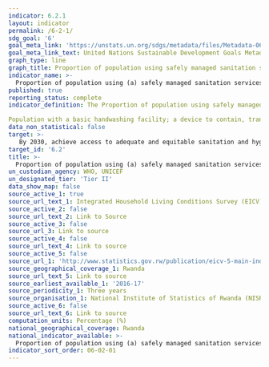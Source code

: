 ```yaml
---
indicator: 6.2.1
layout: indicator
permalink: /6-2-1/
sdg_goal: '6'
goal_meta_link: 'https://unstats.un.org/sdgs/metadata/files/Metadata-06-02-01.pdf'
goal_meta_link_text: United Nations Sustainable Development Goals Metadata (pdf 894kB)
graph_type: line
graph_title: Proportion of population using safely managed sanitation services
indicator_name: >-
  Proportion of population using (a) safely managed sanitation services and (b) a hand-washing facility with soap and water
published: true
reporting_status: complete
indicator_definition: The Proportion of population using safely managed sanitation services, including a hand-washing facility with soap and water is currently being measured by the proportion of the population using a basic sanitation facility which is not shared with other households and where excreta is safely disposed in situ or treated off-site. ‘Improved’ sanitation facilities include; flush or pour flush toilets to sewer systems, septic tanks or pit latrines, ventilated improved pit latrines, pit latrines with a slab, and composting toilets. 

Population with a basic handwashing facility; a device to contain, transport or regulate the flow of water to facilitate handwashing with soap and water in the household.
data_non_statistical: false
target: >-
   By 2030, achieve access to adequate and equitable sanitation and hygiene for all and end open defecation, paying special attention to the needs of women and girls and those in vulnerable situations
target_id: '6.2'
title: >-
  Proportion of population using (a) safely managed sanitation services and (b) a hand-washing facility with soap and water
un_custodian_agency: WHO, UNICEF
un_designated_tier: 'Tier II'
data_show_map: false
source_active_1: true
source_url_text_1: Integrated Household Living Conditions Survey (EICV)
source_active_2: false
source_url_text_2: Link to Source
source_active_3: false
source_url_3: Link to source
source_active_4: false
source_url_text_4: Link to source
source_active_5: false
source_url_1: 'http://www.statistics.gov.rw/publication/eicv-5-main-indicators-report-201617'
source_geographical_coverage_1: Rwanda
source_url_text_5: Link to source
source_earliest_available_1: '2016-17'
source_periodicity_1: Three years
source_organisation_1: National Institute of Statistics of Rwanda (NISR)
source_active_6: false
source_url_text_6: Link to source
computation_units: Percentage (%)
national_geographical_coverage: Rwanda
national_indicator_available: >-
  Proportion of population using (a) safely managed sanitation services and (b) a hand-washing facility with soap and water
indicator_sort_order: 06-02-01
---
```

